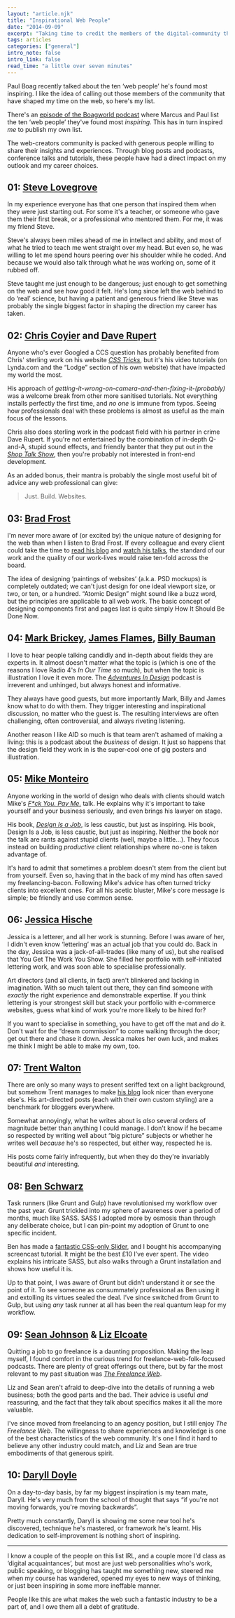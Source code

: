 ```yaml
---
layout: "article.njk"
title: "Inspirational Web People"
date: "2014-09-09"
excerpt: "Taking time to credit the members of the digital-community that have shaped my career is something I should do more often. Here's a few people I've found personally inspiring."
tags: articles
categories: ["general"]
intro_note: false
intro_link: false
read_time: "a little over seven minutes"
---
```


Paul Boag recently talked about the ten ‘web people’ he's found most inspiring. I like the idea of calling out those members of the community that have shaped my time on the web, so here's my list.

There's an [episode of the Boagworld podcast](http://boagworld.com/season/10/episode/1007/) where Marcus and Paul list the ten ‘web people’ they've found most *inspiring*. This has in turn inspired *me* to publish my own list.

The web-creators community is packed with generous people willing to share their insights and experiences. Through blog posts and podcasts, conference talks and tutorials, these people have had a direct impact on my outlook and my career choices.

## 01: [Steve Lovegrove](http://stevenlovegrove.com/)

In my experience everyone has that one person that inspired them when they were just starting out. For some it's a teacher, or someone who gave them their first break, or a professional who mentored them. For me, it was my friend Steve.

Steve's always been miles ahead of me in intellect and ability, and most of what he tried to teach me went straight over my head. But even so, he was willing to let me spend hours peering over his shoulder while he coded. And because we would also talk through what he was working on, some of it rubbed off.

Steve taught me just enough to be dangerous; just enough to get something on the web and see how good it felt. He's long since left the web behind to do ‘real’ science, but having a patient and generous friend like Steve was probably the single biggest factor in shaping the direction my career has taken.

## 02: [Chris Coyier](http://twitter.com/chriscoyier) and [Dave Rupert](http://twitter.com/davatron5000)

Anyone who's ever Googled a CCS question has probably benefited from Chris' sterling work on his website *[CSS Tricks](http://css-tricks.com/)*, but it's his video tutorials (on Lynda.com and the “Lodge” section of his own website) that have impacted my world the most.

His approach of *getting-it-wrong-on-camera-and-then-fixing-it-(probably)* was a welcome break from other more sanitised tutorials. Not everything installs perfectly the first time, and *no one* is immune from typos. Seeing how professionals deal with these problems is almost as useful as the main focus of the lessons.

Chris also does sterling work in the podcast field with his partner in crime Dave Rupert. If you're not entertained by the combination of in-depth Q-and-A, stupid sound effects, and friendly banter that they put out in the *[Shop Talk Show](http://shoptalkshow.com/)*, then you're probably not interested in front-end development.

As an added bonus, their mantra is probably the single most useful bit of advice any web professional can give:

> Just. Build. Websites.

## 03: [Brad Frost](http://twitter.com/brad_frost)

I'm never more aware of (or excited by) the unique nature of designing for the web than when I listen to Brad Frost. If every colleague and every client could take the time to [read his blog](http://bradfrostweb.com/blog/) and [watch his talks](https://www.youtube.com/watch?v=nE0CRMm59BY), the standard of our work and the quality of our work-lives would raise ten-fold across the board.

The idea of designing ‘paintings of websites’ (a.k.a. PSD mockups) is completely outdated; we can't just design for one ideal viewport size, or two, or ten, or a hundred. “Atomic Design” might sound like a buzz word, but the principles are applicable to all web work. The basic concept of designing components first and pages last is quite simply How It Should Be Done Now.

## 04: [Mark Brickey](http://twitter.com/markbrickey), [James Flames](http://twitter.com/thejamesflames), [Billy Bauman](http://twitter.com/DeliciousDL)

I love to hear people talking candidly and in-depth about fields they are experts in. It almost doesn't matter what the topic is (which is one of the reasons I love Radio 4's *In Our Time* so much), but when the topic is illustration I love it even more. The *[Adventures In Design](http://www.aidpodcast.com/)* podcast is irreverent and unhinged, but always honest and informative.

They always have good guests, but more importantly Mark, Billy and James know what to do with them. They trigger interesting and inspirational discussion, no matter who the guest is. The resulting interviews are often challenging, often controversial, and always riveting listening.

Another reason I like AID so much is that team aren't ashamed of making a living: this is a podcast about the _business_ of design. It just so happens that the design field they work in is the super-cool one of gig posters and illustration.

## 05: [Mike Monteiro](http://twitter.com/monteiro)

Anyone working in the world of design who deals with clients should watch Mike's *[F*ck You. Pay Me.](http://vimeo.com/22053820)* talk. He explains why it's important to take yourself and your business seriously, and even brings his lawyer on stage.

His book, *[Design Is a Job](http://www.abookapart.com/products/design-is-a-job)*, is less caustic, but just as inspiring. His book, Design Is a Job, is less caustic, but just as inspiring. Neither the book nor the talk are rants against stupid clients (well, maybe a little...). They focus instead on building _productive_ client relationships where no-one is taken advantage of.

It's hard to admit that sometimes a problem doesn't stem from the client but from yourself. Even so, having that in the back of my mind has often saved my freelancing-bacon. Following Mike's advice has often turned tricky clients into excellent ones. For all his acetic bluster, Mike's core message is simple; be friendly and use common sense.

## 06: [Jessica Hische](http://twitter.com/jessicahische)

Jessica is a letterer, and all her work is stunning. Before I was aware of her, I didn't even know ‘lettering’ was an actual job that you could do. Back in the day, Jessica was a jack-of-all-trades (like many of us), but she realised that You Get The Work You Show. She filled her portfolio with self-initiated lettering work, and was soon able to specialise professionally.

Art directors (and all clients, in fact) aren't blinkered and lacking in imagination. With so much talent out there, they can find someone with *exactly* the right experience and demonstrable expertise. If you think lettering is your strongest skill but stack your portfolio with e-commerce websites, guess what kind of work you're more likely to be hired for?

If you want to specialise in something, you have to get off the mat and _do_ it. Don't wait for the “dream commission” to come walking through the door; get out there and chase it down. Jessica makes her own luck, and makes me think I might be able to make my own, too.

## 07: [Trent Walton](http://twitter.com/TrentWalton)

There are only so many ways to present seriffed text on a light background, but somehow Trent manages to make [his blog](http://trentwalton.com/) look nicer than everyone else's. His art-directed posts (each with their own custom styling) are a benchmark for bloggers everywhere.

Somewhat annoyingly, what he writes about is *also* several orders of magnitude better than anything I could manage. I don't know if he became so respected by writing well about “big picture” subjects or whether he writes well *because* he's so respected, but either way, respected he is.

His posts come fairly infrequently, but when they do they're invariably beautiful *and* interesting.

## 08: [Ben Schwarz](http://twitter.com/benschwarz)

Task runners (like Grunt and Gulp) have revolutionised my workflow over the past year. Grunt trickled into my sphere of awareness over a period of months, much like SASS. SASS I adopted more by osmosis than through any deliberate choice, but I can pin-point my adoption of Grunt to one specific incident.

Ben has made a [fantastic CSS-only Slider](http://benschwarz.github.io/gallery-css/), and I bought his accompanying screencast tutorial. It might be the best £10 I’ve ever spent. The video explains his intricate SASS, but also walks through a Grunt installation and shows how useful it is.

Up to that point, I was aware of Grunt but didn’t understand it or see the point of it. To see someone as consummately professional as Ben using it and extolling its virtues sealed the deal. I’ve since switched from Grunt to Gulp, but using *any* task runner at all has been the real quantum leap for my workflow.

## 09: [Sean Johnson](http://twitter.com/seanuk) & [Liz Elcoate](http://twitter.com/liz_e)

Quitting a job to go freelance is a daunting proposition. Making the leap myself, I found comfort in the curious trend for freelance-web-folk-focused podcasts. There are plenty of great offerings out there, but by far the most relevant to my past situation was *[The Freelance Web](http://www.thefreelanceweb.com/)*.

Liz and Sean aren't afraid to deep-dive into the details of running a web business; both the good parts and the bad. Their advice is useful *and* reassuring, and the fact that they talk about specifics makes it all the more valuable.

I've since moved from freelancing to an agency position, but I still enjoy *The Freelance Web*. The willingness to share experiences and knowledge is one of the best characteristics of the web community. It's one I find it hard to believe any other industry could match, and Liz and Sean are true embodiments of that generous spirit.

## 10: [Daryll Doyle](http://twitter.com/enshrined)

On a day-to-day basis, by far my biggest inspiration is my team mate, Daryll. He's very much from the school of thought that says “if you're not moving forwards, you're moving backwards”.

Pretty much constantly, Daryll is showing me some new tool he's discovered, technique he's mastered, or framework he's learnt. His dedication to self-improvement is nothing short of inspiring.

---

I know a couple of the people on this list IRL, and a couple more I'd class as ‘digital acquaintances’, but most are just web personalities who's work, public speaking, or blogging has taught me something new, steered me when my course has wandered, opened my eyes to new ways of thinking, or just been inspiring in some more ineffable manner.

People like this are what makes the web such a fantastic industry to be a part of, and I owe them all a debt of gratitude.